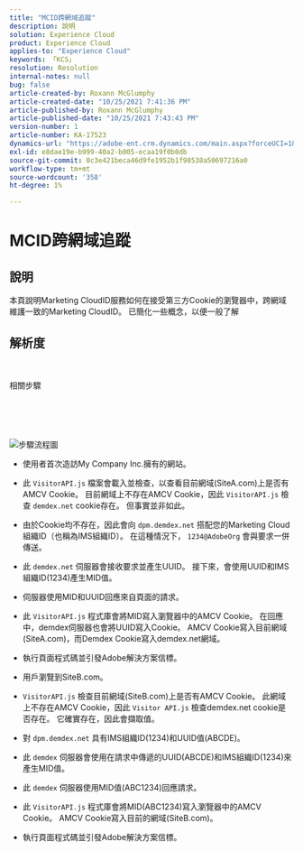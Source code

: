 ```yaml
---
title: "MCID跨網域追蹤"
description: 說明
solution: Experience Cloud
product: Experience Cloud
applies-to: "Experience Cloud"
keywords: 「KCS」
resolution: Resolution
internal-notes: null
bug: false
article-created-by: Roxann McGlumphy
article-created-date: "10/25/2021 7:41:36 PM"
article-published-by: Roxann McGlumphy
article-published-date: "10/25/2021 7:43:43 PM"
version-number: 1
article-number: KA-17523
dynamics-url: "https://adobe-ent.crm.dynamics.com/main.aspx?forceUCI=1&pagetype=entityrecord&etn=knowledgearticle&id=28dfc18c-cb35-ec11-b6e6-000d3a3485ea"
exl-id: e8dae19e-b999-40a2-b005-ecaa19f0b0db
source-git-commit: 0c3e421beca46d9fe1952b1f98538a50697216a0
workflow-type: tm+mt
source-wordcount: '358'
ht-degree: 1%

---
```


# MCID跨網域追蹤

## 說明

本頁說明Marketing CloudID服務如何在接受第三方Cookie的瀏覽器中，跨網域維護一致的Marketing CloudID。 已簡化一些概念，以便一般了解

## 解析度

<br><br>相關步驟<br><br><br><br><br><br>![步驟流程圖](https://helpx.adobe.com/marketing-cloud-core/kb/MCID/CrossDomain/jcr%3acontent/main-pars/image.img.png/MCID%20Cross%20Domain.png "步驟流程圖")
- 使用者首次造訪My Company Inc.擁有的網站。


- 此 `VisitorAPI.js` 檔案會載入並檢查，以查看目前網域(SiteA.com)上是否有AMCV Cookie。 目前網域上不存在AMCV Cookie，因此 `VisitorAPI.js` 檢查 `demdex.net` cookie存在。 但事實並非如此。


- 由於Cookie均不存在，因此會向 `dpm.demdex.net` 搭配您的Marketing Cloud組織ID（也稱為IMS組織ID）。 在這種情況下， `1234@AdobeOrg` 會與要求一併傳送。


- 此 `demdex.net` 伺服器會接收要求並產生UUID。 接下來，會使用UUID和IMS組織ID(1234)產生MID值。


- 伺服器使用MID和UUID回應來自頁面的請求。


- 此 `VisitorAPI.js` 程式庫會將MID寫入瀏覽器中的AMCV Cookie。 在回應中，demdex伺服器也會將UUID寫入Cookie。 AMCV Cookie寫入目前網域(SiteA.com)，而Demdex Cookie寫入demdex.net網域。


- 執行頁面程式碼並引發Adobe解決方案信標。


- 用戶瀏覽到SiteB.com。


- `VisitorAPI.js` 檢查目前網域(SiteB.com)上是否有AMCV Cookie。 此網域上不存在AMCV Cookie，因此 `Visitor API.js` 檢查demdex.net cookie是否存在。 它確實存在，因此會擷取值。


- 對 `dpm.demdex.net` 具有IMS組織ID(1234)和UUID值(ABCDE)。


- 此 `demdex` 伺服器會使用在請求中傳遞的UUID(ABCDE)和IMS組織ID(1234)來產生MID值。


- 此 `demdex` 伺服器使用MID值(ABC1234)回應請求。


- 此 `VisitorAPI.js` 程式庫會將MID(ABC1234)寫入瀏覽器中的AMCV Cookie。 AMCV Cookie寫入目前的網域(SiteB.com)。


- 執行頁面程式碼並引發Adobe解決方案信標。

